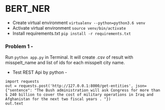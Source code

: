 # BERT_NER
- Create virtual environment  `virtualenv --python=python3.6 venv`
- Activate virtual environment `source venv/bin/activate`
- Install requirements.txt `pip install -r requirements.txt`

### Problem 1 - 
Run `python app.py` in Terminal. It will create .csv of result with misspelt_name and list of ids for each misspelt city name.

- Test REST Api by python - 
```
import requests
out = requests.post('http://127.0.0.1:8000/get-entities', json={"sentence": "The Bush administration will ask Congress for more than $ 240 billion to cover the cost of military operations in Iraq and Afghanistan for the next two fiscal years . "})
out.text 
```